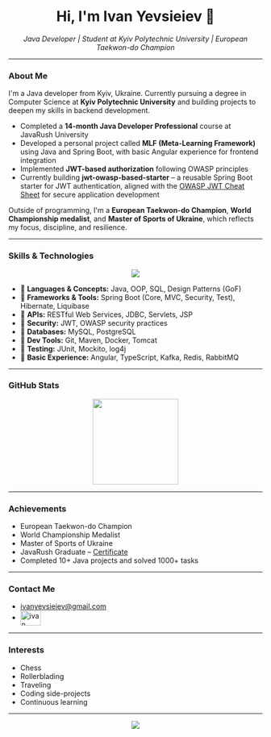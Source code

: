 <!-- Profile README for Ivan Yevsieiev -->
<h1 align="center">Hi, I'm Ivan Yevsieiev 👋</h1>
<p align="center">
  <em>Java Developer | Student at Kyiv Polytechnic University | European Taekwon-do Champion</em>
</p>



---

###  About Me

I'm a Java developer from Kyiv, Ukraine. Currently pursuing a degree in Computer Science at **Kyiv Polytechnic University** and building projects to deepen my skills in backend development.

-  Completed a **14-month Java Developer Professional** course at JavaRush University  
-  Developed a personal project called **MLF (Meta-Learning Framework)** using Java and Spring Boot, with basic Angular experience for frontend integration  
-  Implemented **JWT-based authorization** following OWASP principles
-  Currently building **jwt-owasp-based-starter** – a reusable Spring Boot starter for JWT authentication, aligned with the [OWASP JWT Cheat Sheet](https://cheatsheetseries.owasp.org/cheatsheets/JSON_Web_Token_for_Java_Cheat_Sheet.html) for secure application development

Outside of programming, I'm a **European Taekwon-do Champion**, **World Championship medalist**, and **Master of Sports of Ukraine**, which reflects my focus, discipline, and resilience.

---

###  Skills & Technologies

<p align="center">
  <img src="https://skillicons.dev/icons?i=java,spring,hibernate,mysql,postgres,docker,git,maven" />
</p>

- 🔹 **Languages & Concepts:** Java, OOP, SQL, Design Patterns (GoF)
- 🔹 **Frameworks & Tools:** Spring Boot (Core, MVC, Security, Test), Hibernate, Liquibase
- 🔹 **APIs:** RESTful Web Services, JDBC, Servlets, JSP
- 🔹 **Security:** JWT, OWASP security practices
- 🔹 **Databases:** MySQL, PostgreSQL
- 🔹 **Dev Tools:** Git, Maven, Docker, Tomcat
- 🔹 **Testing:** JUnit, Mockito, log4j
- 🔹 **Basic Experience:** Angular, TypeScript, Kafka, Redis, RabbitMQ

---

###  GitHub Stats

<p align="center">
  <img src="https://github-readme-stats.vercel.app/api/top-langs/?username=aligheri&layout=compact&theme=tokyonight" height="170" />
</p>

---

###  Achievements

-  European Taekwon-do Champion
-  World Championship Medalist
-  Master of Sports of Ukraine
-  JavaRush Graduate – [Certificate](https://certificate.javarush.com/Ivan_Yevsieiev.pdf)
-  Completed 10+ Java projects and solved 1000+ tasks

---

###  Contact Me

-  ivanyevsieiev@gmail.com  
- <a href="https://linkedin.com/in/ivan yevsieiev" target="blank"><img align="center" src="https://raw.githubusercontent.com/rahuldkjain/github-profile-readme-generator/master/src/images/icons/Social/linked-in-alt.svg" alt="ivan yevsieiev" height="30" width="40" /></a>

---

###  Interests

-  Chess  
-  Rollerblading  
-  Traveling  
-  Coding side-projects  
-  Continuous learning  

---

<p align="center">
  <img src="https://github-profile-trophy.vercel.app/?username=aligheri&theme=tokyonight&margin-w=10&margin-h=10" />
</p>
